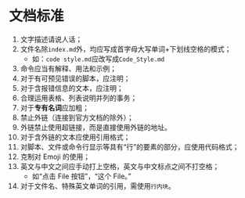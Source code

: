 # 文档标准

1. 文字描述请说人话；
2. 文件名除`index.md`外，均应写成首字母大写单词+下划线空格的模式；
   - 如：`code style.md`应改写成`Code_Style.md`
3. 命令应当有解释、用法和示例；
4. 对于有可预见错误的脚本，应注明；
5. 对于含报错信息的文本，应注明；
6. 合理运用表格、列表说明并列的事务；
7. 对于**专有名词**应加粗；
8. 禁止外链（连接到官方文档的除外）；
9. 外链禁止使用超链接，而是直接使用外链的地址。
10. 对于含外链的文本应使用引用格式；
11. 对脚本、文件或命令行显示等具有“行”的要素的部分，应使用代码格式；
12. 克制对 Emoji 的使用；
13. 英文与中文之间应手动打上空格，英文与中文标点之间不打空格；
    - 如“点击 File 按钮”，“这个 File。”
14. 对于文件名、特殊英文单词的引用，需使用`行内块`。

